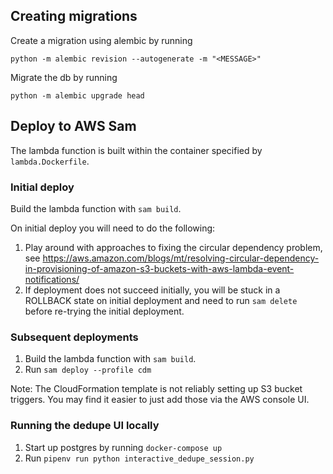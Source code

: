 ## Creating migrations

Create a migration using alembic by running
```shell
python -m alembic revision --autogenerate -m "<MESSAGE>"
```

Migrate the db by running
```shell
python -m alembic upgrade head
```

## Deploy to AWS Sam

The lambda function is built within the container specified by `lambda.Dockerfile`.


### Initial deploy
Build the lambda function with `sam build`.

On initial deploy you will need to do the following:
1. Play around with approaches to fixing the circular dependency problem, see https://aws.amazon.com/blogs/mt/resolving-circular-dependency-in-provisioning-of-amazon-s3-buckets-with-aws-lambda-event-notifications/
2. If deployment does not succeed initially, you will be stuck in a ROLLBACK state on initial deployment and need to run
   `sam delete` before re-trying the initial deployment.

### Subsequent deployments
1. Build the lambda function with `sam build`.
2. Run `sam deploy --profile cdm`

Note: The CloudFormation template is not reliably setting up S3 bucket triggers. You may find it easier to just add those via the AWS
console UI.

### Running the dedupe UI locally
1. Start up postgres by running `docker-compose up`
2. Run `pipenv run python interactive_dedupe_session.py`
